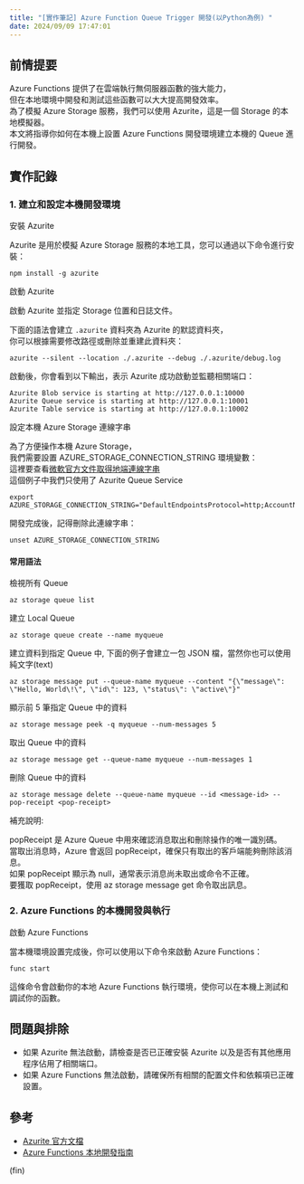 ```yaml
---
title: "[實作筆記] Azure Function Queue Trigger 開發(以Python為例) "
date: 2024/09/09 17:47:01
---
```


## 前情提要

Azure Functions 提供了在雲端執行無伺服器函數的強大能力，  
但在本地環境中開發和測試這些函數可以大大提高開發效率。  
為了模擬 Azure Storage 服務，我們可以使用 Azurite，這是一個 Storage 的本地模擬器。  
本文將指導你如何在本機上設置 Azure Functions 開發環境建立本機的 Queue 進行開發。

## 實作記錄

### 1. 建立和設定本機開發環境

安裝 Azurite

Azurite 是用於模擬 Azure Storage 服務的本地工具，您可以通過以下命令進行安裝：

```terminal
npm install -g azurite
```

啟動 Azurite

啟動 Azurite 並指定 Storage 位置和日誌文件。

下面的語法會建立 `.azurite` 資料夾為 Azurite 的默認資料夾，  
你可以根據需要修改路徑或刪除並重建此資料夾：

```terminal
azurite --silent --location ./.azurite --debug ./.azurite/debug.log
```

啟動後，你會看到以下輸出，表示 Azurite 成功啟動並監聽相關端口：

```terminal
Azurite Blob service is starting at http://127.0.0.1:10000
Azurite Queue service is starting at http://127.0.0.1:10001
Azurite Table service is starting at http://127.0.0.1:10002
```

設定本機 Azure Storage 連線字串

為了方便操作本機 Azure Storage，  
我們需要設置 AZURE_STORAGE_CONNECTION_STRING 環境變數：  
這裡要查看[微軟官方文件取得地端連線字串](https://learn.microsoft.com/en-us/azure/storage/common/storage-use-azurite?tabs=visual-studio%2Cblob-storage#connect-to-azurite-with-sdks-and-tools)  
這個例子中我們只使用了 Azurite Queue Service  

```terminal
export AZURE_STORAGE_CONNECTION_STRING="DefaultEndpointsProtocol=http;AccountName=devstoreaccount1;AccountKey=Eby8vdM02xNOcqFlqUwJPLlmEtlCDXJ1OUzFT50uSRZ6IFsuFq2UVErCz4I6tq/K1SZFPTOtr/KBHBeksoGMGw==;QueueEndpoint=http://127.0.0.1:10001/devstoreaccount1;"
```

開發完成後，記得刪除此連線字串：

```terminal
unset AZURE_STORAGE_CONNECTION_STRING
```

#### 常用語法

檢視所有 Queue

```terminal
az storage queue list
```

建立 Local Queue

```terminal
az storage queue create --name myqueue
```

建立資料到指定 Queue 中, 下面的例子會建立一包 JSON 檔，當然你也可以使用純文字(text)

```terminal
az storage message put --queue-name myqueue --content "{\"message\": \"Hello, World\!\", \"id\": 123, \"status\": \"active\"}"
```

顯示前 5 筆指定 Queue 中的資料

```terminal
az storage message peek -q myqueue --num-messages 5
```

取出 Queue 中的資料

```terminal
az storage message get --queue-name myqueue --num-messages 1
```

刪除 Queue 中的資料

```terminal
az storage message delete --queue-name myqueue --id <message-id> --pop-receipt <pop-receipt>
```

補充說明:

popReceipt 是 Azure Queue 中用來確認消息取出和刪除操作的唯一識別碼。  
當取出消息時，Azure 會返回 popReceipt，確保只有取出的客戶端能夠刪除該消息。  
如果 popReceipt 顯示為 null，通常表示消息尚未取出或命令不正確。  
要獲取 popReceipt，使用 az storage message get 命令取出訊息。

### 2. Azure Functions 的本機開發與執行

啟動 Azure Functions

當本機環境設置完成後，你可以使用以下命令來啟動 Azure Functions：

```terminal
func start
```

這條命令會啟動你的本地 Azure Functions 執行環境，使你可以在本機上測試和調試你的函數。

## 問題與排除

- 如果 Azurite 無法啟動，請檢查是否已正確安裝 Azurite 以及是否有其他應用程序佔用了相關端口。
- 如果 Azure Functions 無法啟動，請確保所有相關的配置文件和依賴項已正確設置。

## 參考

- [Azurite 官方文檔](https://github.com/Azure/Azurite)
- [Azure Functions 本地開發指南](https://learn.microsoft.com/en-us/azure/azure-functions/functions-run-local?tabs=macos%2Cisolated-process%2Cnode-v4%2Cpython-v2%2Chttp-trigger%2Ccontainer-apps&pivots=programming-language-python)

(fin)
